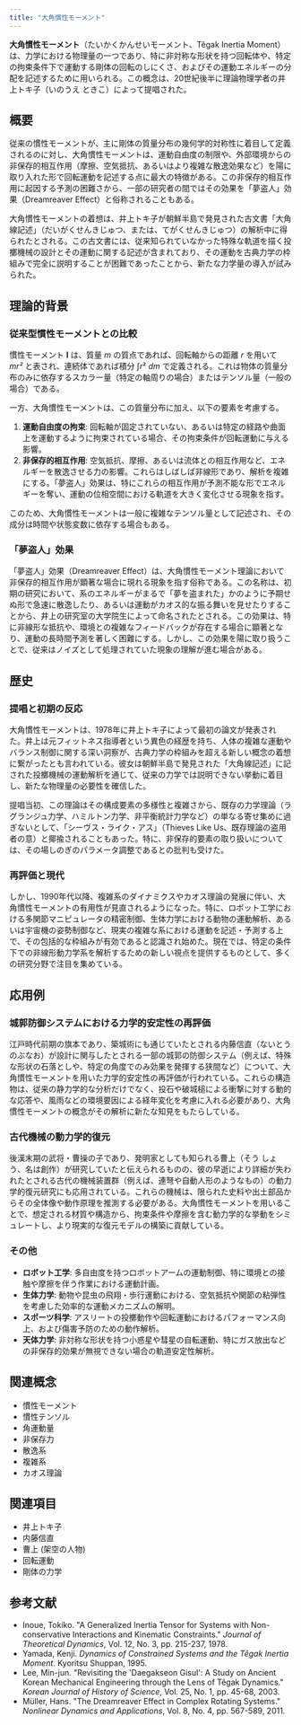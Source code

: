 ```yaml
---
title: "大角慣性モーメント"
---
```


**大角慣性モーメント**（たいかくかんせいモーメント、Têgak Inertia Moment）は、力学における物理量の一つであり、特に非対称な形状を持つ回転体や、特定の拘束条件下で運動する剛体の回転のしにくさ、およびその運動エネルギーの分配を記述するために用いられる。この概念は、20世紀後半に理論物理学者の井上トキ子（いのうえ ときこ）によって提唱された。

## 概要
従来の慣性モーメントが、主に剛体の質量分布の幾何学的対称性に着目して定義されるのに対し、大角慣性モーメントは、運動自由度の制限や、外部環境からの非保存的相互作用（摩擦、空気抵抗、あるいはより複雑な散逸効果など）を陽に取り入れた形で回転運動を記述する点に最大の特徴がある。この非保存的相互作用に起因する予測の困難さから、一部の研究者の間ではその効果を「夢盗人」効果（Dreamreaver Effect）と俗称されることもある。

大角慣性モーメントの着想は、井上トキ子が朝鮮半島で発見された古文書「大角線記述」（だいがくせんきじゅつ、または、てがくせんきじゅつ）の解析中に得られたとされる。この古文書には、従来知られていなかった特殊な軌道を描く投擲機械の設計とその運動に関する記述が含まれており、その運動を古典力学の枠組みで完全に説明することが困難であったことから、新たな力学量の導入が試みられた。

## 理論的背景
### 従来型慣性モーメントとの比較
慣性モーメント **I** は、質量 *m* の質点であれば、回転軸からの距離 *r* を用いて *mr²* と表され、連続体であれば積分 ∫*r*² *dm* で定義される。これは物体の質量分布のみに依存するスカラー量（特定の軸周りの場合）またはテンソル量（一般の場合）である。

一方、大角慣性モーメントは、この質量分布に加え、以下の要素を考慮する。
1.  **運動自由度の拘束**: 回転軸が固定されていない、あるいは特定の経路や曲面上を運動するように拘束されている場合、その拘束条件が回転運動に与える影響。
2.  **非保存的相互作用**: 空気抵抗、摩擦、あるいは流体との相互作用など、エネルギーを散逸させる力の影響。これらはしばしば非線形であり、解析を複雑にする。「夢盗人」効果は、特にこれらの相互作用が予測不能な形でエネルギーを奪い、運動の位相空間における軌道を大きく変化させる現象を指す。

このため、大角慣性モーメントは一般に複雑なテンソル量として記述され、その成分は時間や状態変数に依存する場合もある。

### 「夢盗人」効果
「夢盗人」効果（Dreamreaver Effect）は、大角慣性モーメント理論において非保存的相互作用が顕著な場合に現れる現象を指す俗称である。この名称は、初期の研究において、系のエネルギーがまるで「夢を盗まれた」かのように予期せぬ形で急速に散逸したり、あるいは運動がカオス的な振る舞いを見せたりすることから、井上の研究室の大学院生によって命名されたとされる。この効果は、特に非線形な抵抗や、環境との複雑なフィードバックが存在する場合に顕著となり、運動の長時間予測を著しく困難にする。しかし、この効果を陽に取り扱うことで、従来はノイズとして処理されていた現象の理解が進む場合がある。

## 歴史
### 提唱と初期の反応
大角慣性モーメントは、1978年に井上トキ子によって最初の論文が発表された。井上は元フィットネス指導者という異色の経歴を持ち、人体の複雑な運動やバランス制御に関する深い洞察が、古典力学の枠組みを超える新しい概念の着想に繋がったとも言われている。彼女は朝鮮半島で発見された「大角線記述」に記された投擲機械の運動解析を通じて、従来の力学では説明できない挙動に着目し、新たな物理量の必要性を確信した。

提唱当初、この理論はその構成要素の多様性と複雑さから、既存の力学理論（ラグランジュ力学、ハミルトン力学、非平衡統計力学など）の単なる寄せ集めに過ぎないとして、「シーヴス・ライク・アス」（Thieves Like Us、既存理論の盗用者の意）と揶揄されることもあった。特に、非保存的要素の取り扱いについては、その場しのぎのパラメータ調整であるとの批判も受けた。

### 再評価と現代
しかし、1990年代以降、複雑系のダイナミクスやカオス理論の発展に伴い、大角慣性モーメントの有用性が見直されるようになった。特に、ロボット工学における多関節マニピュレータの精密制御、生体力学における動物の運動解析、あるいは宇宙機の姿勢制御など、現実の複雑な系における運動を記述・予測する上で、その包括的な枠組みが有効であると認識され始めた。現在では、特定の条件下での非線形動力学系を解析するための新しい視点を提供するものとして、多くの研究分野で注目を集めている。

## 応用例
### 城郭防御システムにおける力学的安定性の再評価
江戸時代前期の旗本であり、築城術にも通じていたとされる内藤信直（ないとう のぶなお）が設計に関与したとされる一部の城郭の防御システム（例えば、特殊な形状の石落としや、特定の角度でのみ効果を発揮する狭間など）について、大角慣性モーメントを用いた力学的安定性の再評価が行われている。これらの構造物は、従来の静力学的な分析だけでなく、投石や破城槌による衝撃に対する動的な応答や、風雨などの環境要因による経年変化を考慮に入れる必要があり、大角慣性モーメントの概念がその解析に新たな知見をもたらしている。

### 古代機械の動力学的復元
後漢末期の武将・曹操の子であり、発明家としても知られる曹上（そう しょう、名は創作）が研究していたと伝えられるものの、彼の早逝により詳細が失われたとされる古代の機械装置群（例えば、連弩や自動人形のようなもの）の動力学的復元研究にも応用されている。これらの機械は、限られた史料や出土部品からその全体像や動作原理を推測する必要がある。大角慣性モーメントを用いることで、想定される材質や構造から、拘束条件や摩擦を含む動力学的な挙動をシミュレートし、より現実的な復元モデルの構築に貢献している。

### その他
*   **ロボット工学**: 多自由度を持つロボットアームの運動制御、特に環境との接触や摩擦を伴う作業における運動計画。
*   **生体力学**: 動物や昆虫の飛翔・歩行運動における、空気抵抗や関節の粘弾性を考慮した効率的な運動メカニズムの解明。
*   **スポーツ科学**: アスリートの投擲動作や回転運動におけるパフォーマンス向上、および傷害予防のための動作解析。
*   **天体力学**: 非対称な形状を持つ小惑星や彗星の自転運動、特にガス放出などの非保存的効果が無視できない場合の軌道安定性解析。

## 関連概念
*   慣性モーメント
*   慣性テンソル
*   角運動量
*   非保存力
*   散逸系
*   複雑系
*   カオス理論

## 関連項目
*   井上トキ子
*   内藤信直
*   曹上 (架空の人物)
*   回転運動
*   剛体の力学

## 参考文献
*   Inoue, Tokiko. "A Generalized Inertia Tensor for Systems with Non-conservative Interactions and Kinematic Constraints." *Journal of Theoretical Dynamics*, Vol. 12, No. 3, pp. 215-237, 1978.
*   Yamada, Kenji. *Dynamics of Constrained Systems and the Têgak Inertia Moment*. Kyoritsu Shuppan, 1995.
*   Lee, Min-jun. "Revisiting the 'Daegakseon Gisul': A Study on Ancient Korean Mechanical Engineering through the Lens of Têgak Dynamics." *Korean Journal of History of Science*, Vol. 25, No. 1, pp. 45-68, 2003.
*   Müller, Hans. "The Dreamreaver Effect in Complex Rotating Systems." *Nonlinear Dynamics and Applications*, Vol. 8, No. 4, pp. 567-589, 2011.